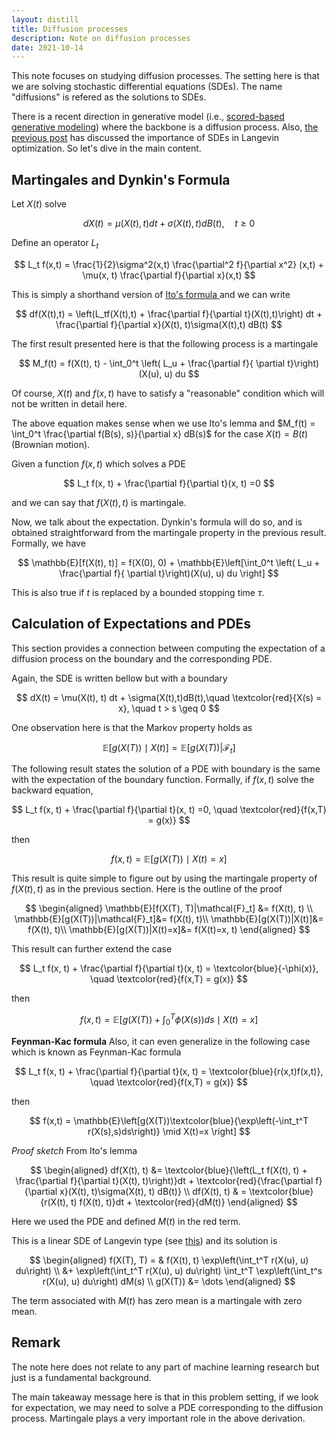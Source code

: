 ```yaml
---
layout: distill
title: Diffusion processes
description: Note on diffusion processes
date: 2021-10-14
---
```


This note focuses on studying diffusion processes. The setting here is that we are solving stochastic differential equations (SDEs). The name "diffusions" is refered as the solutions to SDEs.

There is a recent direction in generative model (i.e., <a href="https://arxiv.org/abs/2011.13456"> scored-based generative modeling</a>) where the backbone is a diffusion process. Also, <a href="https://anh-tong.github.io/blog/2021/application_machine_learning/">the previous post</a> has discussed the importance of SDEs in Langevin optimization. So let's dive in the main content.

## Martingales and Dynkin's Formula

Let $X(t)$ solve

$$
dX(t) = \mu(X(t), t) dt + \sigma(X(t),t)dB(t), \quad t \geq 0
$$

Define an operator $L_t$ 

$$
L_t f(x,t) = \frac{1}{2}\sigma^2(x,t) \frac{\partial^2 f}{\partial x^2} (x,t) + \mu(x, t) \frac{\partial f}{\partial x}(x,t)
$$

This is simply a shorthand version of <a href="https://en.wikipedia.org/wiki/It%C3%B4%27s_lemma">Ito's formula </a> and we can write

$$
df(X(t),t) = \left(L_tf(X(t),t) + \frac{\partial f}{\partial t}(X(t),t)\right) dt + \frac{\partial f}{\partial x}(X(t), t)\sigma(X(t),t) dB(t)
$$

The first result presented here is that the following process is a martingale

$$
M_f(t) = f(X(t), t) - \int_0^t \left( L_u + \frac{\partial f}{ \partial t}\right)(X(u), u) du
$$

Of course, $X(t)$ and $f(x, t)$ have to satisfy a "reasonable" condition which will not be written in detail here. 

The above equation makes sense when we use Ito's lemma and $M_f(t) = \int_0^t \frac{\partial f(B(s), s)}{\partial x} dB(s)$ for the case $X(t) = B(t)$ (Brownian motion). 

Given a function $f(x,t)$ which solves a PDE

$$
L_t f(x, t) + \frac{\partial f}{\partial t}(x, t) =0
$$

and we can say that $f(X(t), t)$ is martingale.

Now, we talk about the expectation. Dynkin's formula will do so, and is obtained straightforward from the martingale property in the previous result. Formally, we have

$$
\mathbb{E}[f(X(t), t)] = f(X(0), 0) + \mathbb{E}\left[\int_0^t \left( L_u + \frac{\partial f}{ \partial t}\right)(X(u), u) du \right]
$$

This is also true if $t$ is replaced by a bounded stopping time $\tau$. 

## Calculation of Expectations and PDEs

This section provides a connection between computing the expectation of a diffusion process on the boundary and the corresponding PDE.

Again, the SDE is written bellow but with a boundary

$$
dX(t) = \mu(X(t), t) dt + \sigma(X(t),t)dB(t),\quad \textcolor{red}{X(s) = x}, \quad t > s \geq 0
$$

One observation here is that the Markov property holds as

$$
\mathbb{E}[g(X(T)) \mid X(t)] = \mathbb{E}[g(X(T))| \mathcal{F}_t]
$$

The following result states the solution of a PDE with boundary is the same with the expectation of the boundary function. Formally, if $f(x, t)$ solve the backward equation, 

$$
L_t f(x, t) + \frac{\partial f}{\partial t}(x, t) =0, \quad \textcolor{red}{f(x,T) = g(x)}
$$

then 

$$
f(x,t) = \mathbb{E}[g(X(T)) \mid X(t)=x]
$$

This result is quite simple to figure out by using the martingale property of $f(X(t), t)$ as in the previous section. Here is the outline of the proof

$$
\begin{aligned}
\mathbb{E}[f(X(T), T)|\mathcal{F}_t] &= f(X(t), t) \\
\mathbb{E}[g(X(T))|\mathcal{F}_t]&= f(X(t), t)\\
\mathbb{E}[g(X(T))|X(t)]&= f(X(t), t)\\
\mathbb{E}[g(X(T))|X(t)=x]&= f(X(t)=x, t)
\end{aligned}
$$

This result can further extend the case 

$$
L_t f(x, t) + \frac{\partial f}{\partial t}(x, t) = \textcolor{blue}{-\phi(x)}, \quad \textcolor{red}{f(x,T) = g(x)}
$$

then 

$$
f(x,t) = \mathbb{E}\left[g(X(T)) + \int_0^T \phi(X(s))ds \mid X(t)=x \right]
$$

**Feynman-Kac formula** Also, it can even generalize in the following case which is known as Feynman-Kac formula

$$
L_t f(x, t) + \frac{\partial f}{\partial t}(x, t) = \textcolor{blue}{r(x,t)f(x,t)}, \quad \textcolor{red}{f(x,T) = g(x)}
$$

then 

$$
f(x,t) = \mathbb{E}\left[g(X(T))\textcolor{blue}{\exp\left(-\int_t^T r(X(s),s)ds\right)} \mid X(t)=x \right]
$$

*Proof sketch*
From Ito's lemma

$$
\begin{aligned}
df(X(t), t) &= \textcolor{blue}{\left(L_t f(X(t), t) + \frac{\partial f}{\partial t}(X(t), t)\right)}dt + \textcolor{red}{\frac{\partial f}{\partial x}(X(t), t)\sigma(X(t), t) dB(t)} \\
df(X(t), t) & = \textcolor{blue}{r(X(t), t) f(X(t), t)}dt + \textcolor{red}{dM(t)}
\end{aligned}
$$

Here we used the PDE and defined $M(t)$ in the red term.

This is a linear SDE of Langevin type (see <a href="https://en.wikipedia.org/wiki/Stochastic_differential_equation">this</a>) and its solution is

$$
\begin{aligned}
f(X(T), T) = & f(X(t), t) \exp\left(\int_t^T r(X(u), u) du\right) \\
&+ \exp\left(\int_t^T r(X(u), u) du\right) \int_t^T \exp\left(\int_t^s r(X(u), u) du\right) dM(s) \\
g(X(T)) &= \dots
\end{aligned}
$$

The term associated with $M(t)$ has zero mean is a martingale with zero mean.




<!-- ## Time Homogeneous Diffusions
Now, consider a case of time-independent coefficients SDEs

$$
dX(t) = \mu(X(t))dt + \sigma(X(t))dB(t)
$$ -->


## Remark

The note here does not relate to any part of machine learning research but just is a fundamental background. 

The main takeaway message here is that in this problem setting, if we look for expectation, we may need to solve a PDE corresponding to the diffusion process. 
Martingale plays a very important role in the above derivation.



